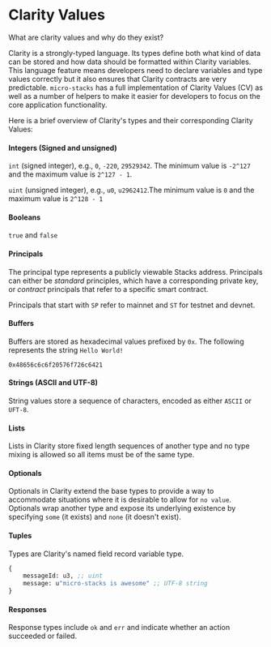 # Clarity Values

What are clarity values and why do they exist?

Clarity is a strongly-typed language. Its types define both what kind of data can be stored and how data should be formatted within Clarity variables. This language feature means developers need to declare variables and type values correctly but it also ensures that Clarity contracts are very predictable. `micro-stacks` has a full implementation of Clarity Values (CV) as well as a number of helpers to make it easier for developers to focus on the core application functionality.

Here is a brief overview of Clarity's types and their corresponding Clarity Values:

#### Integers (Signed and unsigned)

`int` (signed integer), e.g., `0`, `-220`, `29529342`. The minimum value is `-2^127` and the maximum value is `2^127 - 1`.

`uint` (unsigned integer), e.g., `u0`, `u2962412`.The minimum value is `0` and the maximum value is `2^128 - 1`

#### Booleans

`true` and `false`

#### Principals

The principal type represents a publicly viewable Stacks address. Principals can either be _standard_ principles, which have a corresponding private key, or _contract_ principals that refer to a specific smart contract.

Principals that start with `SP` refer to mainnet and `ST` for testnet and devnet.

#### Buffers

Buffers are stored as hexadecimal values prefixed by `0x`. The following represents the string `Hello World!`&#x20;

`0x48656c6c6f20576f726c6421`&#x20;

#### Strings (ASCII and UTF-8)

String values store a sequence of characters, encoded as either `ASCII` or `UFT-8`.

#### Lists

Lists in Clarity store fixed length sequences of another type and no type mixing is allowed so all items must be of the same type.

#### Optionals

Optionals in Clarity extend the base types to provide a way to accommodate situations where it is desirable to allow for `no value`. Optionals wrap another type and expose its underlying existence by specifying `some` (it exists) and `none` (it doesn't exist).

#### Tuples

Types are Clarity's named field record variable type.

```lisp
{
    messageId: u3, ;; uint
    message: u"micro-stacks is awesome" ;; UTF-8 string
}
```

#### Responses

Response types include `ok` and `err` and indicate whether an action succeeded or failed.

